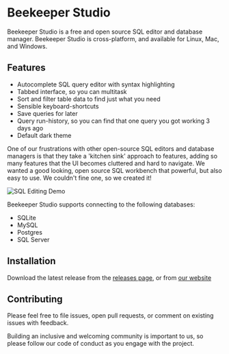 # Beekeeper Studio

Beekeeper Studio is a free and open source SQL editor and database manager. Beekeeper Studio is cross-platform, and available for Linux, Mac, and Windows.

## Features

- Autocomplete SQL query editor with syntax highlighting
- Tabbed interface, so you can multitask
- Sort and filter table data to find just what you need
- Sensible keyboard-shortcuts
- Save queries for later
- Query run-history, so you can find that one query you got working 3 days ago
- Default dark theme

One of our frustrations with other open-source SQL editors and database managers is that they take a 'kitchen sink' approach to features, adding so many features that the UI becomes cluttered and hard to navigate. We wanted a good looking, open source SQL workbench that powerful, but also easy to use. We couldn't fine one, so we created it!

![SQL Editing Demo](https://raw.githubusercontent.com/beekeeper-studio/beekeeper-studio/master/screenshots/beekeeper-studio-demo.gif)

Beekeeper Studio supports connecting to the following databases:

- SQLite
- MySQL
- Postgres
- SQL Server

## Installation

Download the latest release from the [releases page](https://github.com/beekeeper-studio/beekeeper-studio/releases), or from [our website](https://beekeeperstudio.io)

## Contributing

Please feel free to file issues, open pull requests, or comment on existing issues with feedback.

Building an inclusive and welcoming community is important to us, so please follow our code of conduct as you engage with the project.



